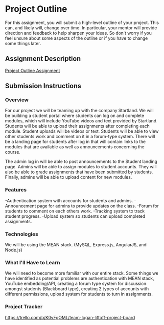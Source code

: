 # Project Outline
For this assignment, you will submit a high-level outline of your project. This can, and likely will, change over time. In particular, your mentor will provide direction and feedback to help sharpen your ideas. So don't worry if you feel unsure about some aspects of the outline or if you have to change some things later.

## Assignment Description
[Project Outline Assignment](https://education.launchcode.org/liftoff/modules/assignments/project-outline)

## Submission Instructions

### Overview
For our project we will be teaming up with the company Startland. We will be building a student portal where students can log on and complete modules, which will include YouTube videos and text provided by Startland. Students will be able to upload their assignments after completing each module. Student uploads will be videos or text. Students will be able to view other students work and comment on it in a forum-type system. There will be a landing page for students after log in that will contain links to the modules that are available as well as announcements concerning the course.

The admin log in will be able to post announcements to the Student landing page. Admins will be able to assign modules to student accounts. They will also be able to grade assignments that have been submitted by students. Finally, admins will be able to upload content for new modules.
### Features
-Authentication system with accounts for students and admins.
-Announcement page for admins to provide updates on the class.
-Forum for students to comment on each others work.
-Tracking system to track student progress.
-Upload system so students can upload completed assignments.
### Technologies
We will be using the MEAN stack. (MySQL, Express.js, AngularJS, and Node.js)
### What I'll Have to Learn
We will need to become more familiar with our entire stack. Some things we have identified as potential problems are authentication with MEAN stack, YouTube embedding/API, creating a forum type system for discussion amongst students (Blackboard type), creating 2 types of accounts with different permissions, upload system for students to turn in assignments.
### Project Tracker
https://trello.com/b/K0vFgOML/team-logan-liftoff-project-board
